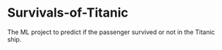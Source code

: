 # Survivals-of-Titanic
The ML project to predict if the passenger survived or not in the Titanic ship.
